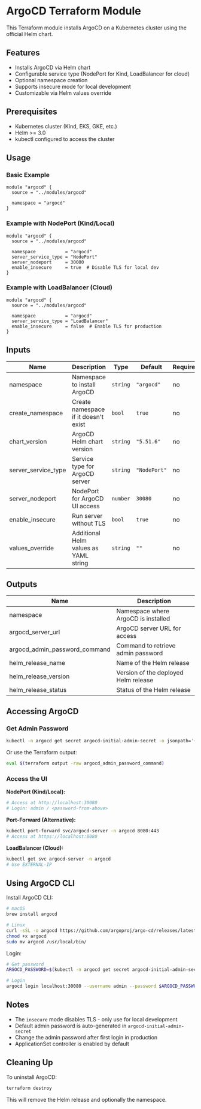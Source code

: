 # ArgoCD Terraform Module

This Terraform module installs ArgoCD on a Kubernetes cluster using the official Helm chart.

## Features

- Installs ArgoCD via Helm chart
- Configurable service type (NodePort for Kind, LoadBalancer for cloud)
- Optional namespace creation
- Supports insecure mode for local development
- Customizable via Helm values override

## Prerequisites

- Kubernetes cluster (Kind, EKS, GKE, etc.)
- Helm >= 3.0
- kubectl configured to access the cluster

## Usage

### Basic Example

```hcl
module "argocd" {
  source = "../modules/argocd"

  namespace = "argocd"
}
```

### Example with NodePort (Kind/Local)

```hcl
module "argocd" {
  source = "../modules/argocd"

  namespace           = "argocd"
  server_service_type = "NodePort"
  server_nodeport     = 30080
  enable_insecure     = true  # Disable TLS for local dev
}
```

### Example with LoadBalancer (Cloud)

```hcl
module "argocd" {
  source = "../modules/argocd"

  namespace           = "argocd"
  server_service_type = "LoadBalancer"
  enable_insecure     = false  # Enable TLS for production
}
```

## Inputs

| Name | Description | Type | Default | Required |
|------|-------------|------|---------|----------|
| namespace | Namespace to install ArgoCD | `string` | `"argocd"` | no |
| create_namespace | Create namespace if it doesn't exist | `bool` | `true` | no |
| chart_version | ArgoCD Helm chart version | `string` | `"5.51.6"` | no |
| server_service_type | Service type for ArgoCD server | `string` | `"NodePort"` | no |
| server_nodeport | NodePort for ArgoCD UI access | `number` | `30080` | no |
| enable_insecure | Run server without TLS | `bool` | `true` | no |
| values_override | Additional Helm values as YAML string | `string` | `""` | no |

## Outputs

| Name | Description |
|------|-------------|
| namespace | Namespace where ArgoCD is installed |
| argocd_server_url | ArgoCD server URL for access |
| argocd_admin_password_command | Command to retrieve admin password |
| helm_release_name | Name of the Helm release |
| helm_release_version | Version of the deployed Helm release |
| helm_release_status | Status of the Helm release |

## Accessing ArgoCD

### Get Admin Password

```bash
kubectl -n argocd get secret argocd-initial-admin-secret -o jsonpath='{.data.password}' | base64 -d
```

Or use the Terraform output:

```bash
eval $(terraform output -raw argocd_admin_password_command)
```

### Access the UI

**NodePort (Kind/Local):**
```bash
# Access at http://localhost:30080
# Login: admin / <password-from-above>
```

**Port-Forward (Alternative):**
```bash
kubectl port-forward svc/argocd-server -n argocd 8080:443
# Access at https://localhost:8080
```

**LoadBalancer (Cloud):**
```bash
kubectl get svc argocd-server -n argocd
# Use EXTERNAL-IP
```

## Using ArgoCD CLI

Install ArgoCD CLI:

```bash
# macOS
brew install argocd

# Linux
curl -sSL -o argocd https://github.com/argoproj/argo-cd/releases/latest/download/argocd-linux-amd64
chmod +x argocd
sudo mv argocd /usr/local/bin/
```

Login:

```bash
# Get password
ARGOCD_PASSWORD=$(kubectl -n argocd get secret argocd-initial-admin-secret -o jsonpath='{.data.password}' | base64 -d)

# Login
argocd login localhost:30080 --username admin --password $ARGOCD_PASSWORD --insecure
```

## Notes

- The `insecure` mode disables TLS - only use for local development
- Default admin password is auto-generated in `argocd-initial-admin-secret`
- Change the admin password after first login in production
- ApplicationSet controller is enabled by default

## Cleaning Up

To uninstall ArgoCD:

```bash
terraform destroy
```

This will remove the Helm release and optionally the namespace.
